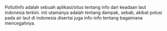 PollutInfo adalah sebuah aplikasi/situs tentang info dari keadaan laut indonesia terkini. inti utamanya adalah tentang dampak, sebab, akibat polusi pada air laut di indonesia disertai juga info-info tentang bagaimana mencegahnya. 
